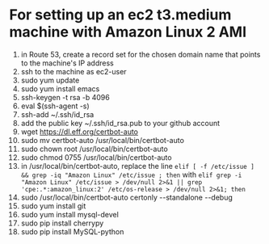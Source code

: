 # For setting up an ec2 t3.medium machine with Amazon Linux 2 AMI

1) in Route 53, create a record set for the chosen domain name that points to the machine's IP address
2) ssh to the machine as ec2-user
3) sudo yum update
4) sudo yum install emacs
5) ssh-keygen -t rsa -b 4096
6) eval $(ssh-agent -s)
7) ssh-add ~/.ssh/id_rsa
8) add the public key  ~/.ssh/id_rsa.pub to your github account
9) wget https://dl.eff.org/certbot-auto
10) sudo mv certbot-auto /usr/local/bin/certbot-auto
11) sudo chown root /usr/local/bin/certbot-auto
12) sudo chmod 0755 /usr/local/bin/certbot-auto
13) in /usr/local/bin/certbot-auto, replace the line `elif [ -f /etc/issue ] && grep -iq "Amazon Linux" /etc/issue ; then` with `elif grep -i "Amazon Linux" /etc/issue > /dev/null 2>&1 || grep 'cpe:.*:amazon_linux:2' /etc/os-release > /dev/null 2>&1; then`
14) sudo /usr/local/bin/certbot-auto certonly --standalone --debug 
15) sudo yum install git
16) sudo yum install mysql-devel
17) sudo pip install cherrypy
18) sudo pip install MySQL-python
